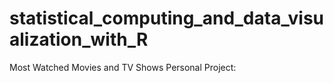# statistical_computing_and_data_visualization_with_R

Most Watched Movies and TV Shows Personal Project:
